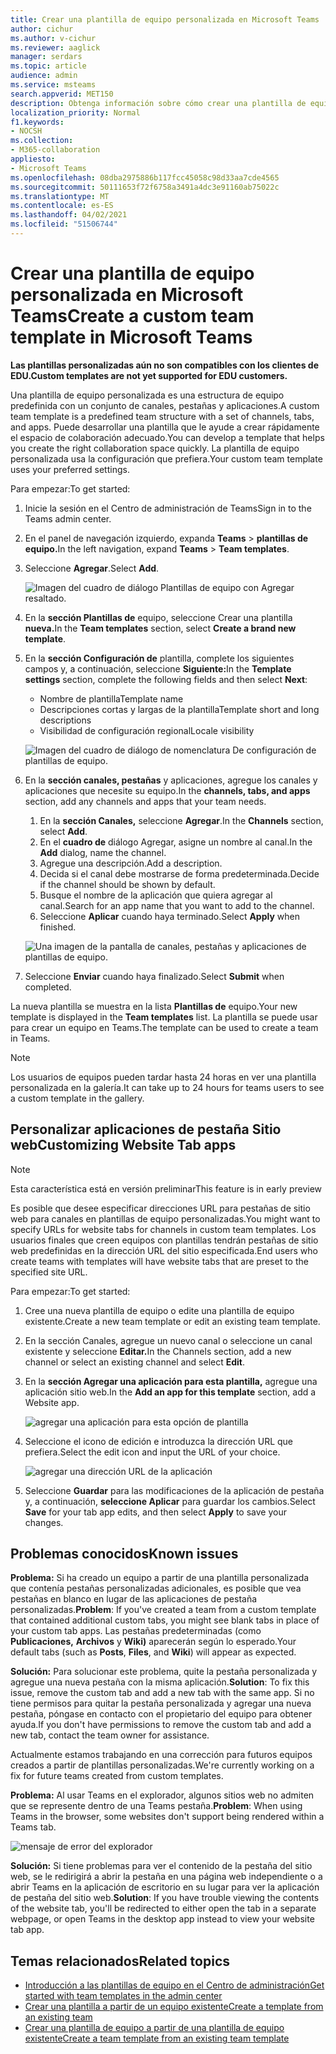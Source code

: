 ```yaml
---
title: Crear una plantilla de equipo personalizada en Microsoft Teams
author: cichur
ms.author: v-cichur
ms.reviewer: aaglick
manager: serdars
ms.topic: article
audience: admin
ms.service: msteams
search.appverid: MET150
description: Obtenga información sobre cómo crear una plantilla de equipo personalizada en Microsoft Teams.
localization_priority: Normal
f1.keywords:
- NOCSH
ms.collection:
- M365-collaboration
appliesto:
- Microsoft Teams
ms.openlocfilehash: 08dba2975886b117fcc45058c98d33aa7cde4565
ms.sourcegitcommit: 50111653f72f6758a3491a4dc3e91160ab75022c
ms.translationtype: MT
ms.contentlocale: es-ES
ms.lasthandoff: 04/02/2021
ms.locfileid: "51506744"
---
```

# <a name="create-a-custom-team-template-in-microsoft-teams"></a><span data-ttu-id="88b29-103">Crear una plantilla de equipo personalizada en Microsoft Teams</span><span class="sxs-lookup"><span data-stu-id="88b29-103">Create a custom team template in Microsoft Teams</span></span>

<span data-ttu-id="88b29-104">**Las plantillas personalizadas aún no son compatibles con los clientes de EDU.**</span><span class="sxs-lookup"><span data-stu-id="88b29-104">**Custom templates are not yet supported for EDU customers.**</span></span>

<span data-ttu-id="88b29-105">Una plantilla de equipo personalizada es una estructura de equipo predefinida con un conjunto de canales, pestañas y aplicaciones.</span><span class="sxs-lookup"><span data-stu-id="88b29-105">A custom team template is a predefined team structure with a set of channels, tabs, and apps.</span></span> <span data-ttu-id="88b29-106">Puede desarrollar una plantilla que le ayude a crear rápidamente el espacio de colaboración adecuado.</span><span class="sxs-lookup"><span data-stu-id="88b29-106">You can develop a template that helps you create the right collaboration space quickly.</span></span> <span data-ttu-id="88b29-107">La plantilla de equipo personalizada usa la configuración que prefiera.</span><span class="sxs-lookup"><span data-stu-id="88b29-107">Your custom team template uses your preferred settings.</span></span>  

<span data-ttu-id="88b29-108">Para empezar:</span><span class="sxs-lookup"><span data-stu-id="88b29-108">To get started:</span></span>

1. <span data-ttu-id="88b29-109">Inicie la sesión en el Centro de administración de Teams</span><span class="sxs-lookup"><span data-stu-id="88b29-109">Sign in to the Teams admin center.</span></span>

2. <span data-ttu-id="88b29-110">En el panel de navegación izquierdo, expanda **Teams**  >  **plantillas de equipo.**</span><span class="sxs-lookup"><span data-stu-id="88b29-110">In the left navigation, expand **Teams** > **Team templates**.</span></span>

3. <span data-ttu-id="88b29-111">Seleccione **Agregar**.</span><span class="sxs-lookup"><span data-stu-id="88b29-111">Select **Add**.</span></span>

    ![Imagen del cuadro de diálogo Plantillas de equipo con Agregar resaltado.](media/team-templates-new.png)

4. <span data-ttu-id="88b29-113">En la **sección Plantillas de** equipo, seleccione Crear una plantilla **nueva.**</span><span class="sxs-lookup"><span data-stu-id="88b29-113">In the **Team templates** section, select **Create a brand new template**.</span></span>

5. <span data-ttu-id="88b29-114">En la **sección Configuración de** plantilla, complete los siguientes campos y, a continuación, seleccione **Siguiente:**</span><span class="sxs-lookup"><span data-stu-id="88b29-114">In the **Template settings** section, complete the following fields and then select **Next**:</span></span>
    - <span data-ttu-id="88b29-115">Nombre de plantilla</span><span class="sxs-lookup"><span data-stu-id="88b29-115">Template name</span></span>
    - <span data-ttu-id="88b29-116">Descripciones cortas y largas de la plantilla</span><span class="sxs-lookup"><span data-stu-id="88b29-116">Template short and long descriptions</span></span>
    - <span data-ttu-id="88b29-117">Visibilidad de configuración regional</span><span class="sxs-lookup"><span data-stu-id="88b29-117">Locale visibility</span></span>  

    ![Imagen del cuadro de diálogo de nomenclatura De configuración de plantillas de equipo.](media/template-add-a-name.png)

6. <span data-ttu-id="88b29-119">En la **sección canales, pestañas** y aplicaciones, agregue los canales y aplicaciones que necesite su equipo.</span><span class="sxs-lookup"><span data-stu-id="88b29-119">In the **channels, tabs, and apps** section, add any channels and apps that your team needs.</span></span>

    1. <span data-ttu-id="88b29-120">En la **sección Canales,** seleccione **Agregar**.</span><span class="sxs-lookup"><span data-stu-id="88b29-120">In the **Channels** section, select **Add**.</span></span>
    2. <span data-ttu-id="88b29-121">En el **cuadro de** diálogo Agregar, asigne un nombre al canal.</span><span class="sxs-lookup"><span data-stu-id="88b29-121">In the **Add** dialog, name the channel.</span></span>
    3. <span data-ttu-id="88b29-122">Agregue una descripción.</span><span class="sxs-lookup"><span data-stu-id="88b29-122">Add a description.</span></span>
    4. <span data-ttu-id="88b29-123">Decida si el canal debe mostrarse de forma predeterminada.</span><span class="sxs-lookup"><span data-stu-id="88b29-123">Decide if the channel should be shown by default.</span></span>
    5. <span data-ttu-id="88b29-124">Busque el nombre de la aplicación que quiera agregar al canal.</span><span class="sxs-lookup"><span data-stu-id="88b29-124">Search for an app name that you want to add to the channel.</span></span>
    6. <span data-ttu-id="88b29-125">Seleccione **Aplicar** cuando haya terminado.</span><span class="sxs-lookup"><span data-stu-id="88b29-125">Select **Apply** when finished.</span></span>

    ![Una imagen de la pantalla de canales, pestañas y aplicaciones de plantillas de equipo.](media/template-channels-tabs-apps.png)

8. <span data-ttu-id="88b29-127">Seleccione **Enviar** cuando haya finalizado.</span><span class="sxs-lookup"><span data-stu-id="88b29-127">Select **Submit** when completed.</span></span>

<span data-ttu-id="88b29-128">La nueva plantilla se muestra en la lista **Plantillas de** equipo.</span><span class="sxs-lookup"><span data-stu-id="88b29-128">Your new template is displayed in the **Team templates** list.</span></span> <span data-ttu-id="88b29-129">La plantilla se puede usar para crear un equipo en Teams.</span><span class="sxs-lookup"><span data-stu-id="88b29-129">The template can be used to create a team in Teams.</span></span>

> [!Note]
> <span data-ttu-id="88b29-130">Los usuarios de equipos pueden tardar hasta 24 horas en ver una plantilla personalizada en la galería.</span><span class="sxs-lookup"><span data-stu-id="88b29-130">It can take up to 24 hours for teams users to see a custom template in the gallery.</span></span>

## <a name="customizing-website-tab-apps"></a><span data-ttu-id="88b29-131">Personalizar aplicaciones de pestaña Sitio web</span><span class="sxs-lookup"><span data-stu-id="88b29-131">Customizing Website Tab apps</span></span>

> [!Note]
> <span data-ttu-id="88b29-132">Esta característica está en versión preliminar</span><span class="sxs-lookup"><span data-stu-id="88b29-132">This feature is in early preview</span></span>

<span data-ttu-id="88b29-133">Es posible que desee especificar direcciones URL para pestañas de sitio web para canales en plantillas de equipo personalizadas.</span><span class="sxs-lookup"><span data-stu-id="88b29-133">You might want to specify URLs for website tabs for channels in custom team templates.</span></span> <span data-ttu-id="88b29-134">Los usuarios finales que creen equipos con plantillas tendrán pestañas de sitio web predefinidas en la dirección URL del sitio especificada.</span><span class="sxs-lookup"><span data-stu-id="88b29-134">End users who create teams with templates will have website tabs that are preset to the specified site URL.</span></span>

<span data-ttu-id="88b29-135">Para empezar:</span><span class="sxs-lookup"><span data-stu-id="88b29-135">To get started:</span></span>

1. <span data-ttu-id="88b29-136">Cree una nueva plantilla de equipo o edite una plantilla de equipo existente.</span><span class="sxs-lookup"><span data-stu-id="88b29-136">Create a new team template or edit an existing team template.</span></span>

2. <span data-ttu-id="88b29-137">En la sección Canales, agregue un nuevo canal o seleccione un canal existente y seleccione **Editar.**</span><span class="sxs-lookup"><span data-stu-id="88b29-137">In the Channels section, add a new channel or select an existing channel and select **Edit**.</span></span>

3. <span data-ttu-id="88b29-138">En la **sección Agregar una aplicación para esta plantilla,** agregue una aplicación sitio web.</span><span class="sxs-lookup"><span data-stu-id="88b29-138">In the **Add an app for this template** section, add a Website app.</span></span>

    ![agregar una aplicación para esta opción de plantilla](media/add-an-app-template.png)

4. <span data-ttu-id="88b29-140">Seleccione el icono de edición e introduzca la dirección URL que prefiera.</span><span class="sxs-lookup"><span data-stu-id="88b29-140">Select the edit icon and input the URL of your choice.</span></span>

    ![agregar una dirección URL de la aplicación](media/add-url-app-template.png)

5. <span data-ttu-id="88b29-142">Seleccione **Guardar** para las modificaciones de la aplicación de pestaña y, a continuación, **seleccione Aplicar** para guardar los cambios.</span><span class="sxs-lookup"><span data-stu-id="88b29-142">Select **Save** for your tab app edits, and then select **Apply** to save your changes.</span></span>

## <a name="known-issues"></a><span data-ttu-id="88b29-143">Problemas conocidos</span><span class="sxs-lookup"><span data-stu-id="88b29-143">Known issues</span></span>

<span data-ttu-id="88b29-144">**Problema:** Si ha creado un equipo a partir de una plantilla personalizada que contenía pestañas personalizadas adicionales, es posible que vea pestañas en blanco en lugar de las aplicaciones de pestaña personalizadas.</span><span class="sxs-lookup"><span data-stu-id="88b29-144">**Problem**: If you've created a team from a custom template that contained additional custom tabs, you might see blank tabs in place of your custom tab apps.</span></span> <span data-ttu-id="88b29-145">Las pestañas predeterminadas (como **Publicaciones,** **Archivos** y **Wiki)** aparecerán según lo esperado.</span><span class="sxs-lookup"><span data-stu-id="88b29-145">Your default tabs (such as **Posts**, **Files**, and **Wiki**) will appear as expected.</span></span>

<span data-ttu-id="88b29-146">**Solución:** Para solucionar este problema, quite la pestaña personalizada y agregue una nueva pestaña con la misma aplicación.</span><span class="sxs-lookup"><span data-stu-id="88b29-146">**Solution**: To fix this issue, remove the custom tab and add a new tab with the same app.</span></span> <span data-ttu-id="88b29-147">Si no tiene permisos para quitar la pestaña personalizada y agregar una nueva pestaña, póngase en contacto con el propietario del equipo para obtener ayuda.</span><span class="sxs-lookup"><span data-stu-id="88b29-147">If you don't have permissions to remove the custom tab and add a new tab, contact the team owner for assistance.</span></span>

<span data-ttu-id="88b29-148">Actualmente estamos trabajando en una corrección para futuros equipos creados a partir de plantillas personalizadas.</span><span class="sxs-lookup"><span data-stu-id="88b29-148">We're currently working on a fix for future teams created from custom templates.</span></span>

<span data-ttu-id="88b29-149">**Problema:** Al usar Teams en el explorador, algunos sitios web no admiten que se represente dentro de una Teams pestaña.</span><span class="sxs-lookup"><span data-stu-id="88b29-149">**Problem**: When using Teams in the browser, some websites don't support being rendered within a Teams tab.</span></span>

![mensaje de error del explorador](media/browser-error-message.png)

<span data-ttu-id="88b29-151">**Solución:** Si tiene problemas para ver el contenido de la pestaña del sitio web, se le redirigirá a abrir la pestaña en una página web independiente o a abrir Teams en la aplicación de escritorio en su lugar para ver la aplicación de pestaña del sitio web.</span><span class="sxs-lookup"><span data-stu-id="88b29-151">**Solution**: If you have trouble viewing the contents of the website tab, you'll be redirected to either open the tab in a separate webpage, or open Teams in the desktop app instead to view your website tab app.</span></span>

## <a name="related-topics"></a><span data-ttu-id="88b29-152">Temas relacionados</span><span class="sxs-lookup"><span data-stu-id="88b29-152">Related topics</span></span>

- [<span data-ttu-id="88b29-153">Introducción a las plantillas de equipo en el Centro de administración</span><span class="sxs-lookup"><span data-stu-id="88b29-153">Get started with team templates in the admin center</span></span>](get-started-with-teams-templates-in-the-admin-console.md)
- [<span data-ttu-id="88b29-154">Crear una plantilla a partir de un equipo existente</span><span class="sxs-lookup"><span data-stu-id="88b29-154">Create a template from an existing team</span></span>](create-template-from-existing-team.md)
- [<span data-ttu-id="88b29-155">Crear una plantilla de equipo a partir de una plantilla de equipo existente</span><span class="sxs-lookup"><span data-stu-id="88b29-155">Create a team template from an existing team template</span></span>](create-template-from-existing-template.md)

